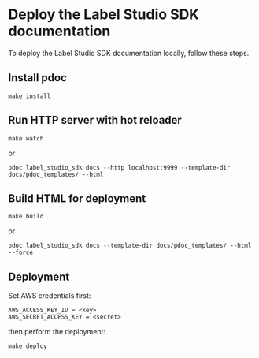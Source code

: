# Deploy the Label Studio SDK documentation

To deploy the Label Studio SDK documentation locally, follow these steps. 


## Install pdoc

```
make install
```
    
## Run HTTP server with hot reloader

```
make watch
```
or
```
pdoc label_studio_sdk docs --http localhost:9999 --template-dir docs/pdoc_templates/ --html
```

## Build HTML for deployment

```
make build
```
or
```
pdoc label_studio_sdk docs --template-dir docs/pdoc_templates/ --html --force
```

## Deployment

Set AWS credentials first:
```
AWS_ACCESS_KEY_ID = <key>
AWS_SECRET_ACCESS_KEY = <secret>
```

then perform the deployment:
```
make deploy
```
